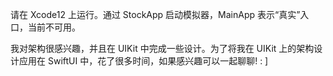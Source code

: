 请在 Xcode12 上运行。通过 StockApp 启动模拟器，MainApp 表示“真实”入口，当前不可用。 

我对架构很感兴趣，并且在 UIKit 中完成一些设计。为了将我在 UIKit 上的架构设计应用在 SwiftUI 中，花了很多时间，如果感兴趣可以一起聊聊! : ]

